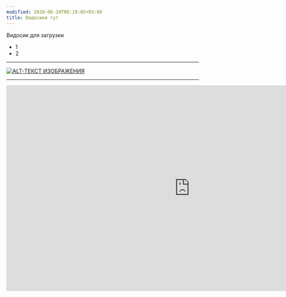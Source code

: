 ```yaml
---
modified: 2020-06-29T00:19:05+03:00
title: Видосики тут
---
```


Видосик для загрузки

* 1
* 2

***

[![ALT-ТЕКСТ ИЗОБРАЖЕНИЯ](http://img.youtube.com/vi/jN1fA6zupOM/0.jpg)](http://www.youtube.com/watch?v=jN1fA6zupOM)

---

<iframe src="https://www.youtube.com/embed/jN1fA6zupOM?wmode=opaque;start=0;autoplay=1;rel=0" width="960" height="540" frameborder="0" allowfullscreen="true"></iframe>
